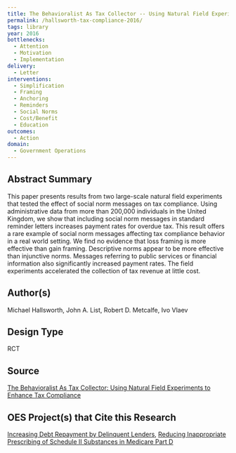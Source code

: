 ```yaml
---
title: The Behavioralist As Tax Collector -- Using Natural Field Experiments to Enhance Tax Compliance
permalink: /hallsworth-tax-compliance-2016/
tags: library 
year: 2016
bottlenecks: 
  - Attention 
  - Motivation
  - Implementation
delivery: 
  - Letter 
interventions: 
  - Simplification 
  - Framing 
  - Anchoring 
  - Reminders 
  - Social Norms 
  - Cost/Benefit 
  - Education 
outcomes:  
  - Action 
domain: 
  - Government Operations
---
```

## Abstract Summary

This paper presents results from two large-scale natural field experiments
that tested the effect of social norm messages on tax compliance. Using
administrative data from more than 200,000 individuals in the United
Kingdom, we show that including social norm messages in standard
reminder letters increases payment rates for overdue tax. This result offers
a rare example of social norm messages affecting tax compliance behavior
in a real world setting. We find no evidence that loss framing is more
effective than gain framing. Descriptive norms appear to be more effective
than injunctive norms. Messages referring to public services or financial
information also significantly increased payment rates. The field
experiments accelerated the collection of tax revenue at little cost.

## Author(s)

Michael Hallsworth, John A. List, Robert D. Metcalfe, Ivo Vlaev

## Design Type

RCT

## Source

<a href="http://s3.amazonaws.com/fieldexperiments-papers/papers/00391.pdf">The Behavioralist As Tax Collector: Using Natural Field Experiments to Enhance Tax Compliance</a>

## OES Project(s) that Cite this Research

<a href="https://oes.gsa.gov/projects/increasing-debt-repayment/">Increasing Debt Repayment by Delinquent Lenders</a>, <a href="https://oes.gsa.gov/projects/reducing-inappropriate-prescribing/">Reducing Inappropriate Prescribing of Schedule II Substances in Medicare Part D</a>


